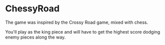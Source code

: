 # ChessyRoad
The game was inspired by the Crossy Road game, mixed with chess.

You'll play as the king piece and will have to get the highest score dodging enemy pieces along the way.
